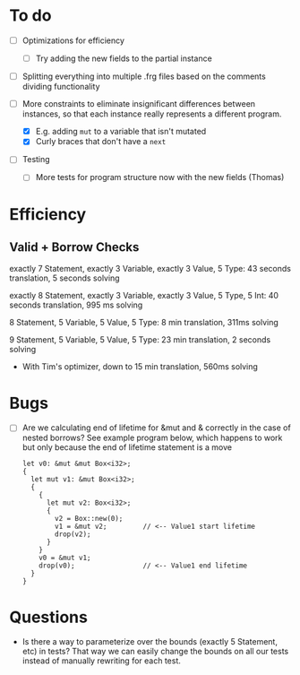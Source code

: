 # To do

- [ ] Optimizations for efficiency

  - [ ] Try adding the new fields to the partial instance

- [ ] Splitting everything into multiple .frg files based on the comments dividing functionality

- [ ] More constraints to eliminate insignificant differences between instances, so that
      each instance really represents a different program.

  - [x] E.g. adding `mut` to a variable that isn't mutated
  - [x] Curly braces that don't have a `next`

- [ ] Testing
  - [ ] More tests for program structure now with the new fields (Thomas)

# Efficiency

## Valid + Borrow Checks

exactly 7 Statement, exactly 3 Variable, exactly 3 Value, 5 Type: 43 seconds translation, 5 seconds solving

exactly 8 Statement, exactly 3 Variable, exactly 3 Value, 5 Type, 5 Int: 40 seconds translation, 995 ms solving

8 Statement, 5 Variable, 5 Value, 5 Type: 8 min translation, 311ms solving

9 Statement, 5 Variable, 5 Value, 5 Type: 23 min translation, 2 seconds solving

- With Tim's optimizer, down to 15 min translation, 560ms solving

# Bugs

- [ ] Are we calculating end of lifetime for &mut and & correctly in the case of
      nested borrows? See example program below, which happens to work but only
      because the end of lifetime statement is a move

  ```
  let v0: &mut &mut Box<i32>;
  {
    let mut v1: &mut Box<i32>;
    {
      {
        let mut v2: Box<i32>;
        {
          v2 = Box::new(0);
          v1 = &mut v2;         // <-- Value1 start lifetime
          drop(v2);
        }
      }
      v0 = &mut v1;
      drop(v0);                 // <-- Value1 end lifetime
    }
  }
  ```

# Questions

- Is there a way to parameterize over the bounds (exactly 5 Statement, etc)
  in tests? That way we can easily change the bounds on all our tests instead
  of manually rewriting for each test.

